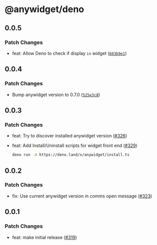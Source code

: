 # @anywidget/deno

## 0.0.5

### Patch Changes

- feat: Allow Deno to check if display `in` widget ([`603b9e1`](https://github.com/manzt/anywidget/commit/603b9e1ab1cb1fa0aebcce37e8944a65853f0679))

## 0.0.4

### Patch Changes

- Bump anywidget version to 0.7.0 ([`525e3c8`](https://github.com/manzt/anywidget/commit/525e3c8a6e9632bd7d4d1d4483d7381c32445428))

## 0.0.3

### Patch Changes

- feat: Try to discover installed anywidget version ([#326](https://github.com/manzt/anywidget/pull/326))

- feat: Add Install/Uninstall scripts for widget front end ([#329](https://github.com/manzt/anywidget/pull/329))

  ```sh
  deno run -A https://deno.land/x/anywidget/install.ts
  ```

## 0.0.2

### Patch Changes

- fix: Use current anywidget version in comms open message ([#323](https://github.com/manzt/anywidget/pull/323))

## 0.0.1

### Patch Changes

- feat: make initial release ([#319](https://github.com/manzt/anywidget/pull/319))
